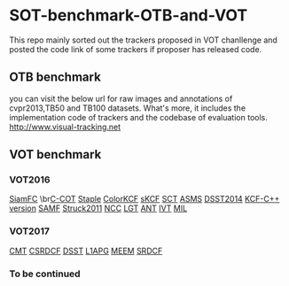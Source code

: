 # SOT-benchmark-OTB-and-VOT
This repo mainly sorted out the trackers proposed in VOT chanllenge and posted the code link of some trackers if proposer has released code.

## OTB benchmark
you can visit the below url for raw images and annotations of cvpr2013,TB50 and TB100 datasets. What's more, it includes the implementation code of trackers and the codebase of evaluation tools.
http://www.visual-tracking.net 

## VOT benchmark

### VOT2016
[SiamFC](https://github.com/bertinetto/siamese-fc) 
\br[C-COT](https://github.com/martin-danelljan/Continuous-ConvOp)
[Staple](https://github.com/bertinetto/staple)
[ColorKCF](https://github.com/psenna/KF-EBT)
[sKCF](https://github.com/asolis/vivaTracker)
[SCT](https://github.com/jongwon20000/SCT)
[ASMS](https://github.com/vojirt/asms)
[DSST2014](https://github.com/gnebehay/DSST)
[KCF-C++ version](https://github.com/vojirt/kcf)
[SAMF](https://github.com/ihpdep/samf)
[Struck2011](https://github.com/samhare/struck)
[NCC](https://github.com/votchallenge/toolkit-legacy)
[LGT](https://github.com/lukacu/visual-tracking-matlab)
[ANT](https://github.com/lukacu/visual-tracking-matlab)
[IVT](https://github.com/lukacu/visual-tracking-matlab)
[MIL](https://github.com/lukacu/mil)

### VOT2017
[CMT](https://github.com/gnebehay/CMT)
[CSRDCF](https://github.com/alanlukezic/csr-dcf)
[DSST](http://www.cvl.isy.liu.se/research/objrec/visualtracking/scalvistrack/index.html)
[L1APG](https://github.com/lukacu/visual-tracking-matlab)
[MEEM](https://github.com/lukacu/visual-tracking-matlab)
[SRDCF](http://www.cvl.isy.liu.se/research/objrec/visualtracking/regvistrack/index.html)

### To be continued
